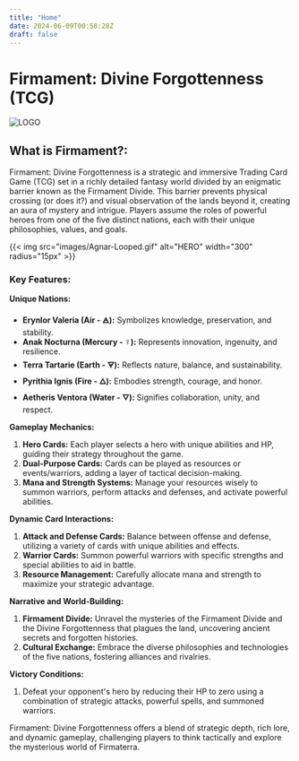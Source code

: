 ```yaml
---
title: "Home"
date: 2024-06-09T00:58:28Z
draft: false
---
```

# Firmament: Divine Forgottenness (TCG)

![LOGO](images/Mural-Looped.gif)

## What is Firmament?:

Firmament: Divine Forgottenness is a strategic and immersive Trading Card Game (TCG) set in a richly detailed fantasy world divided by an enigmatic barrier known as the Firmament Divide. This barrier prevents physical crossing (or does it?) and visual observation of the lands beyond it, creating an aura of mystery and intrigue. Players assume the roles of powerful heroes from one of the five distinct nations, each with their unique philosophies, values, and goals.

{{< img src="images/Agnar-Looped.gif" alt="HERO" width="300" radius="15px" >}}

### Key Features:

**Unique Nations:**
- **Erynlor Valeria (Air - 🜁):** Symbolizes knowledge, preservation, and stability.
- **Anak Nocturna (Mercury - ☿):** Represents innovation, ingenuity, and resilience.
- **Terra Tartarie (Earth - 🜃):** Reflects nature, balance, and sustainability.
- **Pyrithia Ignis (Fire - 🜂):** Embodies strength, courage, and honor.
- **Aetheris Ventora (Water - 🜄):** Signifies collaboration, unity, and respect.

**Gameplay Mechanics:**

1. **Hero Cards:** Each player selects a hero with unique abilities and HP, guiding their strategy throughout the game.
2. **Dual-Purpose Cards:** Cards can be played as resources or events/warriors, adding a layer of tactical decision-making.
3. **Mana and Strength Systems:** Manage your resources wisely to summon warriors, perform attacks and defenses, and activate powerful abilities.

**Dynamic Card Interactions:**

1. **Attack and Defense Cards:** Balance between offense and defense, utilizing a variety of cards with unique abilities and effects.
2. **Warrior Cards:** Summon powerful warriors with specific strengths and special abilities to aid in battle.
3. **Resource Management:** Carefully allocate mana and strength to maximize your strategic advantage.

**Narrative and World-Building:**

1. **Firmament Divide:** Unravel the mysteries of the Firmament Divide and the Divine Forgottenness that plagues the land, uncovering ancient secrets and forgotten histories.
2. **Cultural Exchange:** Embrace the diverse philosophies and technologies of the five nations, fostering alliances and rivalries.

**Victory Conditions:**

1. Defeat your opponent's hero by reducing their HP to zero using a combination of strategic attacks, powerful spells, and summoned warriors.

Firmament: Divine Forgottenness offers a blend of strategic depth, rich lore, and dynamic gameplay, challenging players to think tactically and explore the mysterious world of Firmaterra.